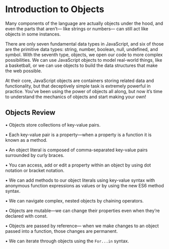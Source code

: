 # Introduction to Objects

Many components of the language are actually objects under the hood, and even the parts that aren’t— like strings or numbers— can still act like objects in some instances.

There are only seven fundamental data types in JavaScript, and six of those are the primitive data types: string, number, boolean, null, undefined, and symbol. With the seventh type, objects, we open our code to more complex possibilities. We can use JavaScript objects to model real-world things, like a basketball, or we can use objects to build the data structures that make the web possible.

At their core, JavaScript objects are containers storing related data and functionality, but that deceptively simple task is extremely powerful in practice. You’ve been using the power of objects all along, but now it’s time to understand the mechanics of objects and start making your own!


## Objects Review

• Objects store collections of key-value pairs.

• Each key-value pair is a property—when a property is a function it is known as a method.

• An object literal is composed of comma-separated key-value pairs surrounded by curly braces.

• You can access, add or edit a property within an object by using dot notation or bracket notation.

• We can add methods to our object literals using key-value syntax with anonymous function expressions as values or by using the new ES6 method syntax.

• We can navigate complex, nested objects by chaining operators.

• Objects are mutable—we can change their properties even when they’re declared with const.

• Objects are passed by reference— when we make changes to an object passed into a function, those changes are permanent.

• We can iterate through objects using the ```For...in``` syntax.
